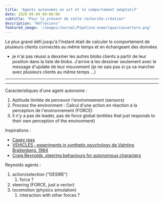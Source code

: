 ```yaml
---
title: 'Agents autonomes en art et le comportement adaptatif'
date: 2020-06-09 00:00:00
subtitle: "Pour le présent de cette recherche-création"
description: "Réfléxions"
featured_image: '/images/Journal/Pipeline-numerique/couverture.png'
---
```


Le plus grand défi jusqu'à l'instant était de calculer le comportement de plusieurs clients connectés au même temps et en échangeant des données
* je n'ai pas réussi a dexxiner les autres blobs clients a partir de leur position dans la liste de blobs. J'arrive à les dessiner seulement avec le message d'update de leur mouvement (je ne sais pas si ça va marcher avec plusieurs clients au même temps ...)

---



---

Caracteristiques d'une agent autonome :

1. Aptitude limitée de percevoir l'environnement (sensors)
2. Process the environment : Calcul d'une action en réaction à la perception de l'environnement (FORCE)
3. Il n'y a pas de leader, pas de force global (entities that just responds to their own perception of the environment)

Inspirations : 
* [Casey reas](https://reas.com/)
* [VEHICLES : experiments in synthetic psychology de Valntino Braitenberg, 1984](https://www.amazon.fr/Vehicles-Experiments-Psychology-Valentino-Braitenberg/dp/0262022087)
* [Craig Reynolds, steering behaviours for autonomous characters](https://www.red3d.com/cwr/steer/)

Reynolds agents : 
1. action/selection ("DESIRE")
   1. force ?
2. steering (FORCE, just a vector)
3. locomotion (physics simulation)
   1. interaction with other forces ?
 